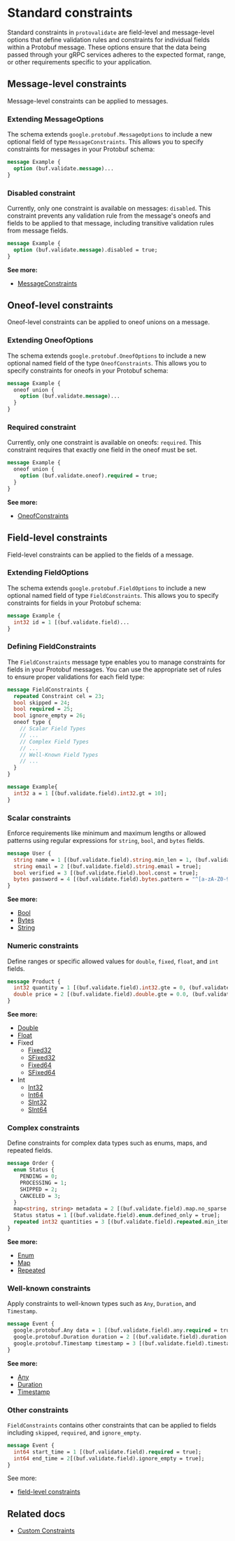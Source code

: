 # Standard constraints

Standard constraints in `protovalidate` are field-level and message-level
options that define validation rules and constraints for individual fields
within a Protobuf message. These options ensure that the data being passed
through your gRPC services adheres to the expected format, range, or other
requirements specific to your application.

## Message-level constraints

Message-level constraints can be applied to messages.

### Extending MessageOptions

The schema extends `google.protobuf.MessageOptions` to include a new optional 
field of type `MessageConstraints`. This allows you to specify constraints for 
messages in your Protobuf schema:

```protobuf
message Example {
  option (buf.validate.message)...
}
```

### Disabled constraint

Currently, only one constraint is available on messages: `disabled`. This 
constraint prevents any validation rule from the message's oneofs and fields to 
be applied to that message, including transitive validation rules from message 
fields.

```protobuf
message Example {
  option (buf.validate.message).disabled = true;
}
```

**See more:**

- [MessageConstraints](https://buf.build/bufbuild/protovalidate/docs/main:buf.validate#buf.validate.MessageConstraints)

## Oneof-level constraints

Oneof-level constraints can be applied to oneof unions on a message.

### Extending OneofOptions

The schema extends `google.protobuf.OneofOptions` to include a new optional 
named field of the type `OneofConstraints`. This allows you to specify 
constraints for oneofs in your Protobuf schema:

```protobuf
message Example {
  oneof union {
    option (buf.validate.message)...
  }
}
```

### Required constraint

Currently, only one constraint is available on oneofs: `required`. This 
constraint requires that exactly one field in the oneof must be set.

```protobuf
message Example {
  oneof union {
    option (buf.validate.oneof).required = true;
  }
}
```

**See more:**

- [OneofConstraints](https://buf.build/bufbuild/protovalidate/docs/main:buf.validate#buf.validate.OneofConstraints)

## Field-level constraints

Field-level constraints can be applied to the fields of a message.

### Extending FieldOptions

The schema extends `google.protobuf.FieldOptions` to include a new optional
named field of type `FieldConstraints`. This allows you to specify
constraints for fields in your Protobuf schema:

```protobuf
message Example {
  int32 id = 1 [(buf.validate.field)...
}
```

### Defining FieldConstraints

The `FieldConstraints` message type enables you to manage constraints for fields
in your Protobuf messages. You can use the appropriate set of rules to ensure
proper validations for each field type:

```protobuf
message FieldConstraints {
  repeated Constraint cel = 23;
  bool skipped = 24;
  bool required = 25;
  bool ignore_empty = 26;
  oneof type {
    // Scalar Field Types
    // ...
    // Complex Field Types
    // ...
    // Well-Known Field Types
    // ...
  }
}
```

```protobuf
message Example{
  int32 a = 1 [(buf.validate.field).int32.gt = 10];
}
```

### Scalar constraints

Enforce requirements like minimum and maximum lengths or allowed patterns using
regular expressions for `string`, `bool`, and `bytes` fields.

```protobuf
message User {
  string name = 1 [(buf.validate.field).string.min_len = 1, (buf.validate.field).string.max_len = 100];
  string email = 2 [(buf.validate.field).string.email = true];
  bool verified = 3 [(buf.validate.field).bool.const = true];
  bytes password = 4 [(buf.validate.field).bytes.pattern = "^[a-zA-Z0-9]*$"];
}
```

**See more:**

- [Bool](https://buf.build/bufbuild/protovalidate/docs/main:buf.validate#buf.validate.BoolRules)
- [Bytes](https://buf.build/bufbuild/protovalidate/docs/main:buf.validate#buf.validate.BytesRules)
- [String](https://buf.build/bufbuild/protovalidate/docs/main:buf.validate#buf.validate.StringRules)

### Numeric constraints

Define ranges or specific allowed values for `double`, `fixed`, `float`, and
`int` fields.

```protobuf
message Product {
  int32 quantity = 1 [(buf.validate.field).int32.gte = 0, (buf.validate.field).int32.lte = 100];
  double price = 2 [(buf.validate.field).double.gte = 0.0, (buf.validate.field).double.lte = 1000.0];
}
```

**See more:**

- [Double](https://buf.build/bufbuild/protovalidate/docs/main:buf.validate#buf.validate.DoubleRules)
- [Float](https://buf.build/bufbuild/protovalidate/docs/main:buf.validate#buf.validate.FloatRules)
- Fixed
  - [Fixed32](https://buf.build/bufbuild/protovalidate/docs/main:buf.validate#buf.validate.Fixed32Rules)
  - [SFixed32](https://buf.build/bufbuild/protovalidate/docs/main:buf.validate#buf.validate.SFixed32Rules)
  - [Fixed64](https://buf.build/bufbuild/protovalidate/docs/main:buf.validate#buf.validate.Fixed64Rules)
  - [SFixed64](https://buf.build/bufbuild/protovalidate/docs/main:buf.validate#buf.validate.SFixed64Rules)
- Int
  - [Int32](https://buf.build/bufbuild/protovalidate/docs/main:buf.validate#buf.validate.Int32Rules)
  - [Int64](https://buf.build/bufbuild/protovalidate/docs/main:buf.validate#buf.validate.Int64Rules)
  - [SInt32](https://buf.build/bufbuild/protovalidate/docs/main:buf.validate#buf.validate.SInt32Rules)
  - [SInt64](https://buf.build/bufbuild/protovalidate/docs/main:buf.validate#buf.validate.SInt64Rules)

### Complex constraints

Define constraints for complex data types such as enums, maps, and repeated
fields.

```protobuf
message Order {
  enum Status {
    PENDING = 0;
    PROCESSING = 1;
    SHIPPED = 2;
    CANCELED = 3;
  }
  map<string, string> metadata = 2 [(buf.validate.field).map.no_sparse = true];
  Status status = 1 [(buf.validate.field).enum.defined_only = true];
  repeated int32 quantities = 3 [(buf.validate.field).repeated.min_items = 1];
}
```

**See more:**

- [Enum](https://buf.build/bufbuild/protovalidate/docs/main:buf.validate#buf.validate.EnumRules)
- [Map](https://buf.build/bufbuild/protovalidate/docs/main:buf.validate#buf.validate.MapRules)
- [Repeated](https://buf.build/bufbuild/protovalidate/docs/main:buf.validate#buf.validate.RepeatedRules)

### Well-known constraints

Apply constraints to well-known types such as `Any`, `Duration`,
and `Timestamp`.

```protobuf
message Event {
  google.protobuf.Any data = 1 [(buf.validate.field).any.required = true];
  google.protobuf.Duration duration = 2 [(buf.validate.field).duration.gte = "1s", (buf.validate.field).duration.lte = "1h"];
  google.protobuf.Timestamp timestamp = 3 [(buf.validate.field).timestamp.lte = "2021-01-01T00:00:00Z"];
}
```

**See more:**

- [Any](https://buf.build/bufbuild/protovalidate/docs/main:buf.validate#buf.validate.AnyRules)
- [Duration](https://buf.build/bufbuild/protovalidate/docs/main:buf.validate#buf.validate.DurationRules)
- [Timestamp](https://buf.build/bufbuild/protovalidate/docs/main:buf.validate#buf.validate.TimestampRules)

### Other constraints

`FieldConstraints` contains other constraints that can be applied to fields
including `skipped`, `required`, and `ignore_empty`. 

```protobuf
message Event {
  int64 start_time = 1 [(buf.validate.field).required = true];
  int64 end_time = 2[(buf.validate.field).ignore_empty = true];
}
```

See more:

- [field-level constraints](https://buf.build/bufbuild/protovalidate/docs/main:buf.validate#buf.validate.FieldConstraints)

## Related docs

- [Custom Constraints](custom-constraints.md)
